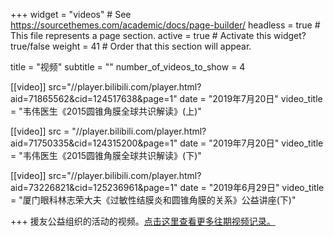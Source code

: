 +++
widget = "videos"  # See https://sourcethemes.com/academic/docs/page-builder/
headless = true  # This file represents a page section.
active = true  # Activate this widget? true/false
weight = 41  # Order that this section will appear.

title = "视频"
subtitle = ""
number_of_videos_to_show = 4

[[video]]
  src="//player.bilibili.com/player.html?aid=71865562&cid=124517638&page=1"
  date = "2019年7月20日"
  video_title = "韦伟医生《2015圆锥角膜全球共识解读》(上)"

[[video]]
  src = "//player.bilibili.com/player.html?aid=71750335&cid=124315200&page=1"
  date = "2019年7月20日"
  video_title = "韦伟医生《2015圆锥角膜全球共识解读》(下)"

[[video]]
  src="//player.bilibili.com/player.html?aid=73226821&cid=125236961&page=1" 
  date = "2019年6月29日"
  video_title = "厦门眼科林志荣大夫《过敏性结膜炎和圆锥角膜的关系》公益讲座(下)"  

+++
援友公益组织的活动的视频。[点击这里查看更多往期视频记录。](https://pan.baidu.com/s/1WJlBblz20V4xq8riMGX-IQ#list/path=%2Fsharelink4026583310-620730555821016%2F%E6%8F%B4%E5%8F%8B%E7%BA%BF%E4%B8%8A%E6%B4%BB%E5%8A%A8&parentPath=%2Fsharelink4026583310-620730555821016)
